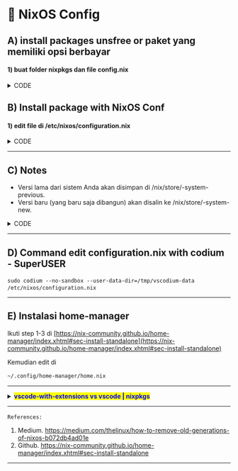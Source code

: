 # 📝 NixOS Config

## A) install packages unsfree or paket yang memiliki opsi berbayar

#### 1) buat folder nixpkgs dan file **config.nix**

<details>

<summary>CODE</summary>

```bash
mkdir ~/.config/nixpkgs
nano config.nix
```

#### 2) copy dan tempel di **config.nix**

```nix
{
 allowUnsfree = 1;
 permittedInsecurePackages = [
 "openssl-1.1.1w"
 ];
}
```

</details>

## B) Install package with NixOS Conf

#### 1) edit file di /etc/nixos/configuration.nix

<details>

<summary>CODE</summary>

```
sudo nano /etc/nixos/configuration.nix
```

#### 2) add some syntax

<pre class="language-nix"><code class="lang-nix"><strong>  environment.systemPackages = [
</strong>    pkgs.rocmPackages_5.rpp
  ];
</code></pre>

3\) rebuild config

```bash
sudo nixos-rebuild switch
```

</details>

***

## C) Notes

* Versi lama dari sistem Anda akan disimpan di /nix/store/-system-previous.
* Versi baru (yang baru saja dibangun) akan disalin ke /nix/store/-system-new.

<details>

<summary>CODE</summary>

#### 1) Rollback ke versi lama

```bash
sudo nixos-rebuild switch --rollback
```

#### 2) Clear cache build not use

```bash
sudo nix-collect-garbage
```

#### 3) Check list generations from nix-rebuild

```bash
sudo nix-env --list-generations --profile /nix/var/nix/profiles/system
```

#### 4) Remove old generations

```bash
sudo nix-env --delete-generations <nomer_generasi>
```

#### 5) Hapus semua generasi kecuali yg sedang digunakan

```bash
sudo nix-env --delete-generations old
```

#### 6) After remove some generations, **clear all cache & build version** / clear Nix Store using:

```bash
sudo nix-collect-garbage -d
```

***

#### 7) Update Bootloader entry list

```bash
sudo nixos-rebuild boot
```

Before

<img src="https://miro.medium.com/v2/resize:fit:1100/format:webp/1*KcfnoMhQzUfRDa40lcmb7w.jpeg" alt="Before" data-size="original">

After

<img src="../.gitbook/assets/nixos-boot-after.jpg" alt="After.jpg" data-size="original">

</details>

***

## D) Command edit configuration.nix with codium - SuperUSER

```
sudo codium --no-sandbox --user-data-dir=/tmp/vscodium-data /etc/nixos/configuration.nix
```

***

## E) Instalasi home-manager

Ikuti step 1-3 di [https://nix-community.github.io/home-manager/index.xhtml#sec-install-standalone](https://nix-community.github.io/home-manager/index.xhtml#sec-install-standalone)

Kemudian edit di

```bash
~/.config/home-manager/home.nix
```

***

<details>

<summary><mark style="color:blue;"><strong>vscode-with-extensions vs vscode | nixpkgs</strong></mark></summary>

`jadi vscode-with-extensions tidak bisa menginstal extension lewat GUI-nya, melainkan hanya bisa lewat konfigurasi config.nix?`

Tepat sekali! Jika Anda menggunakan vscode-with-extensions, ekstensi yang terinstal hanya bisa dikelola melalui Nix (di config.nix). Ini karena:

#### Mekanisme vscode-with-extensions

1. Paket ini adalah wrapper yang menggabungkan VS Code dengan ekstensi tertentu ke dalam satu derivasi Nix.
2. Ekstensi yang ditambahkan melalui `vscode-with-extensions` akan tertanam di `/nix/store` dan tidak bisa diubah/diupdate melalui GUI.
3. Jika Anda mencoba menginstal/menghapus ekstensi via GUI:

* Perubahan tidak akan bertahan setelah rebuild Nix/Home Manager.
* Ekstensi yang diinstal via GUI akan disimpan di \~/.vscode/extensions, tetapi tertimpa/diabaikan saat konfigurasi Nix diterapkan ulang.

<img src="../.gitbook/assets/nixpkgs-vs.png" alt="vs" data-size="original">

<img src="../.gitbook/assets/nixpkgs-vsm.png" alt="main" data-size="original">

`Source:` https://chat.deepseek.com/a/chat/s/55a4d7cb-2934-46fd-9aa7-d0a30488b820

</details>

***

`References:`

1. Medium. https://medium.com/thelinux/how-to-remove-old-generations-of-nixos-b072db4ad01e
2. Github. https://nix-community.github.io/home-manager/index.xhtml#sec-install-standalone

***
